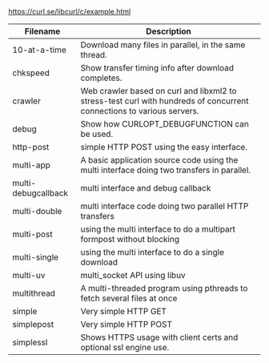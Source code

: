 https://curl.se/libcurl/c/example.html 

| Filename            | Description                                                                                                           |
|---------------------|-----------------------------------------------------------------------------------------------------------------------|
| 10-at-a-time        | Download many files in parallel, in the same thread.                                                                  |
| chkspeed            | Show transfer timing info after download completes.                                                                   |
| crawler             | Web crawler based on curl and libxml2 to stress-test curl with hundreds of concurrent connections to various servers. |
| debug               | Show how CURLOPT_DEBUGFUNCTION can be used.                                                                           |
| http-post           | simple HTTP POST using the easy interface.                                                                            |
| multi-app           | A basic application source code using the multi interface doing two transfers in parallel.                            |
| multi-debugcallback | multi interface and debug callback                                                                                    |
| multi-double        | multi interface code doing two parallel HTTP transfers                                                                |
| multi-post          | using the multi interface to do a multipart formpost without blocking                                                 |
| multi-single        | using the multi interface to do a single download                                                                     |
| multi-uv            | multi_socket API using libuv                                                                                          |
| multithread         | A multi-threaded program using pthreads to fetch several files at once                                                |
| simple              | Very simple HTTP GET                                                                                                  |
| simplepost          | Very simple HTTP POST                                                                                                 |
| simplessl           | Shows HTTPS usage with client certs and optional ssl engine use.                                                      |
